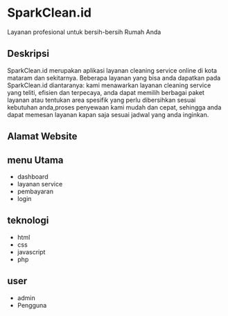 # SparkClean.id
Layanan profesional untuk bersih-bersih Rumah Anda

## Deskripsi
SparkClean.id merupakan aplikasi layanan cleaning service online di kota mataram dan sekitarnya. Beberapa layanan yang bisa anda dapatkan pada SparkClean.id diantaranya: kami menawarkan layanan cleaning service yang teliti, efisien dan terpecaya, anda dapat memilih berbagai paket layanan atau tentukan area spesifik yang perlu dibersihkan sesuai kebutuhan anda,proses penyewaan kami mudah dan cepat, sehingga anda dapat memesan layanan kapan saja sesuai jadwal yang anda inginkan.

## Alamat Website

## menu Utama
- dashboard 
- layanan service     
- pembayaran  
- login  

## teknologi
- html  
- css  
- javascript  
- php  


## user
- admin  
- Pengguna 
